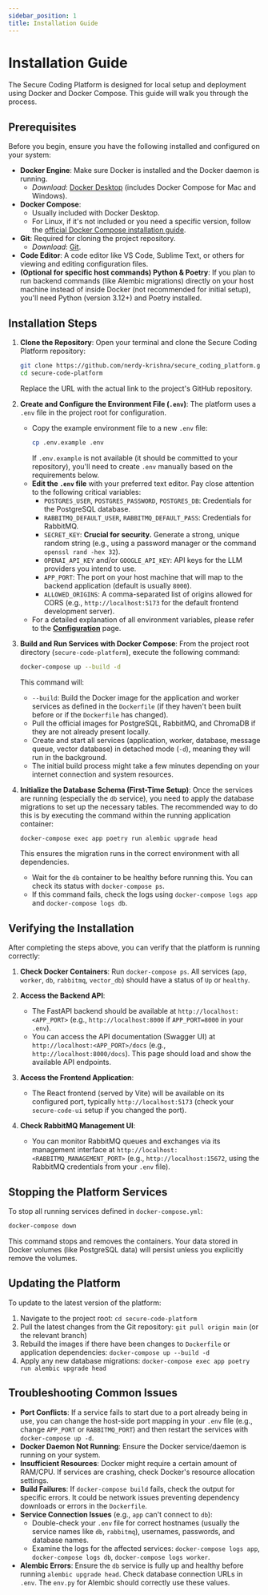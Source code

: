 ```yaml
---
sidebar_position: 1
title: Installation Guide
---
```


# Installation Guide

The Secure Coding Platform is designed for local setup and deployment using Docker and Docker Compose. This guide will walk you through the process.

## Prerequisites

Before you begin, ensure you have the following installed and configured on your system:

* **Docker Engine**: Make sure Docker is installed and the Docker daemon is running.
    * *Download*: [Docker Desktop](https://www.docker.com/products/docker-desktop/) (includes Docker Compose for Mac and Windows).
* **Docker Compose**:
    * Usually included with Docker Desktop.
    * For Linux, if it's not included or you need a specific version, follow the [official Docker Compose installation guide](https://docs.docker.com/compose/install/).
* **Git**: Required for cloning the project repository.
    * *Download*: [Git](https://git-scm.com/downloads).
* **Code Editor**: A code editor like VS Code, Sublime Text, or others for viewing and editing configuration files.
* **(Optional for specific host commands) Python & Poetry**: If you plan to run backend commands (like Alembic migrations) directly on your host machine instead of inside Docker (not recommended for initial setup), you'll need Python (version 3.12+) and Poetry installed.

## Installation Steps

1.  **Clone the Repository**:
    Open your terminal and clone the Secure Coding Platform repository:
    ```bash
    git clone https://github.com/nerdy-krishna/secure_coding_platform.git
    cd secure-code-platform
    ```
    Replace the URL with the actual link to the project's GitHub repository.

2.  **Create and Configure the Environment File (`.env`)**:
    The platform uses a `.env` file in the project root for configuration.
    * Copy the example environment file to a new `.env` file:
        ```bash
        cp .env.example .env
        ```
        If `.env.example` is not available (it should be committed to your repository), you'll need to create `.env` manually based on the requirements below.
    * **Edit the `.env` file** with your preferred text editor. Pay close attention to the following critical variables:
        * `POSTGRES_USER`, `POSTGRES_PASSWORD`, `POSTGRES_DB`: Credentials for the PostgreSQL database.
        * `RABBITMQ_DEFAULT_USER`, `RABBITMQ_DEFAULT_PASS`: Credentials for RabbitMQ.
        * `SECRET_KEY`: **Crucial for security.** Generate a strong, unique random string (e.g., using a password manager or the command `openssl rand -hex 32`).
        * `OPENAI_API_KEY` and/or `GOOGLE_API_KEY`: API keys for the LLM providers you intend to use.
        * `APP_PORT`: The port on your host machine that will map to the backend application (default is usually `8000`).
        * `ALLOWED_ORIGINS`: A comma-separated list of origins allowed for CORS (e.g., `http://localhost:5173` for the default frontend development server).
    * For a detailed explanation of all environment variables, please refer to the [**Configuration**](./configuration.md) page.

3.  **Build and Run Services with Docker Compose**:
    From the project root directory (`secure-code-platform`), execute the following command:
    ```bash
    docker-compose up --build -d
    ```
    This command will:
    * `--build`: Build the Docker image for the application and worker services as defined in the `Dockerfile` (if they haven't been built before or if the `Dockerfile` has changed).
    * Pull the official images for PostgreSQL, RabbitMQ, and ChromaDB if they are not already present locally.
    * Create and start all services (application, worker, database, message queue, vector database) in detached mode (`-d`), meaning they will run in the background.
    * The initial build process might take a few minutes depending on your internet connection and system resources.

4.  **Initialize the Database Schema (First-Time Setup)**:
    Once the services are running (especially the `db` service), you need to apply the database migrations to set up the necessary tables. The recommended way to do this is by executing the command within the running application container:
    ```bash
    docker-compose exec app poetry run alembic upgrade head
    ```
    This ensures the migration runs in the correct environment with all dependencies.
    * Wait for the `db` container to be healthy before running this. You can check its status with `docker-compose ps`.
    * If this command fails, check the logs using `docker-compose logs app` and `docker-compose logs db`.

## Verifying the Installation

After completing the steps above, you can verify that the platform is running correctly:

1.  **Check Docker Containers**:
    Run `docker-compose ps`. All services (`app`, `worker`, `db`, `rabbitmq`, `vector_db`) should have a status of `Up` or `healthy`.

2.  **Access the Backend API**:
    * The FastAPI backend should be available at `http://localhost:<APP_PORT>` (e.g., `http://localhost:8000` if `APP_PORT=8000` in your `.env`).
    * You can access the API documentation (Swagger UI) at `http://localhost:<APP_PORT>/docs` (e.g., `http://localhost:8000/docs`). This page should load and show the available API endpoints.

3.  **Access the Frontend Application**:
    * The React frontend (served by Vite) will be available on its configured port, typically `http://localhost:5173` (check your `secure-code-ui` setup if you changed the port).

4.  **Check RabbitMQ Management UI**:
    * You can monitor RabbitMQ queues and exchanges via its management interface at `http://localhost:<RABBITMQ_MANAGEMENT_PORT>` (e.g., `http://localhost:15672`, using the RabbitMQ credentials from your `.env` file).

## Stopping the Platform Services

To stop all running services defined in `docker-compose.yml`:
```bash
docker-compose down
```
This command stops and removes the containers. Your data stored in Docker volumes (like PostgreSQL data) will persist unless you explicitly remove the volumes.

## Updating the Platform

To update to the latest version of the platform:
1.  Navigate to the project root: `cd secure-code-platform`
2.  Pull the latest changes from the Git repository: `git pull origin main` (or the relevant branch)
3.  Rebuild the images if there have been changes to `Dockerfile` or application dependencies: `docker-compose up --build -d`
4.  Apply any new database migrations: `docker-compose exec app poetry run alembic upgrade head`

## Troubleshooting Common Issues

* **Port Conflicts**: If a service fails to start due to a port already being in use, you can change the host-side port mapping in your `.env` file (e.g., change `APP_PORT` or `RABBITMQ_PORT`) and then restart the services with `docker-compose up -d`.
* **Docker Daemon Not Running**: Ensure the Docker service/daemon is running on your system.
* **Insufficient Resources**: Docker might require a certain amount of RAM/CPU. If services are crashing, check Docker's resource allocation settings.
* **Build Failures**: If `docker-compose build` fails, check the output for specific errors. It could be network issues preventing dependency downloads or errors in the `Dockerfile`.
* **Service Connection Issues** (e.g., `app` can't connect to `db`):
    * Double-check your `.env` file for correct hostnames (usually the service names like `db`, `rabbitmq`), usernames, passwords, and database names.
    * Examine the logs for the affected services: `docker-compose logs app`, `docker-compose logs db`, `docker-compose logs worker`.
* **Alembic Errors**: Ensure the `db` service is fully up and healthy before running `alembic upgrade head`. Check database connection URLs in `.env`. The `env.py` for Alembic should correctly use these values.